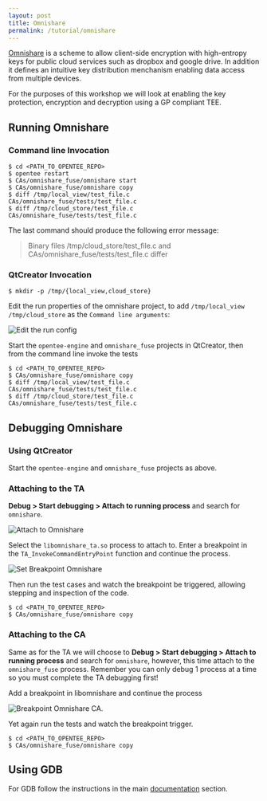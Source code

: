 ```yaml
---
layout: post
title: Omnishare
permalink: /tutorial/omnishare
---
```


[Omnishare](https://git.ssg.aalto.fi/close/OmniShare/tree/TEE-integration) is a scheme to allow client-side encryption with high-entropy keys for public cloud services such as dropbox and google drive. In addition it defines an intuitive key distribution menchanism enabling data access from multiple devices.

For the purposes of this workshop we will look at enabling the key protection, encryption and decryption using a GP compliant TEE.

## Running Omnishare

### Command line Invocation

    $ cd <PATH_TO_OPENTEE_REPO>
    $ opentee restart
    $ CAs/omnishare_fuse/omnishare start
    $ CAs/omnishare_fuse/omnishare copy
    $ diff /tmp/local_view/test_file.c CAs/omnishare_fuse/tests/test_file.c
    $ diff /tmp/cloud_store/test_file.c CAs/omnishare_fuse/tests/test_file.c

The last command should produce the following error message:

> Binary files /tmp/cloud_store/test_file.c and CAs/omnishare_fuse/tests/test_file.c differ

### QtCreator Invocation

    $ mkdir -p /tmp/{local_view,cloud_store}

Edit the run properties of the omnishare project, to add `/tmp/local_view /tmp/cloud_store` as the `Command line arguments`:

![Edit the run config](http://open-tee.github.io/images/run_config_omnishare_fuse.png)

Start the `opentee-engine` and `omnishare_fuse` projects in QtCreator, then from the command line invoke the tests

    $ cd <PATH_TO_OPENTEE_REPO>
    $ CAs/omnishare_fuse/omnishare copy
    $ diff /tmp/local_view/test_file.c CAs/omnishare_fuse/tests/test_file.c
    $ diff /tmp/cloud_store/test_file.c CAs/omnishare_fuse/tests/test_file.c

## Debugging Omnishare

### Using QtCreator

Start the `opentee-engine` and `omnishare_fuse` projects as above.

### Attaching to the TA

**Debug > Start debugging > Attach to running process** and search for `omnishare`.

![Attach to Omnishare](http://open-tee.github.io/images/attach_to_omnishare.png)

Select the `libomnishare_ta.so` process to attach to. Enter a breakpoint in the `TA_InvokeCommandEntryPoint` function and continue the process.

![Set Breakpoint Omnishare](http://open-tee.github.io/images/set_break_point_in_omnishare_ta.png)

Then run the test cases and watch the breakpoint be triggered, allowing stepping and inspection of the code.

    $ cd <PATH_TO_OPENTEE_REPO>
    $ CAs/omnishare_fuse/omnishare copy

### Attaching to the CA

Same as for the TA we will choose to **Debug > Start debugging > Attach to running process** and search for `omnishare`, however, this time attach to the `omnishare_fuse` process. Remember you can only debug 1 process at a time so you must complete the TA debugging first!

Add a breakpoint in libomnishare and continue the process

![Breakpoint Omnishare CA](http://open-tee.github.io/images/breakpoint_omnishare_ca.png).

Yet again run the tests and watch the breakpoint trigger.

    $ cd <PATH_TO_OPENTEE_REPO>
    $ CAs/omnishare_fuse/omnishare copy

## Using GDB

For GDB follow the instructions in the main [documentation](documentation/#debugging-with-gdb) section.

